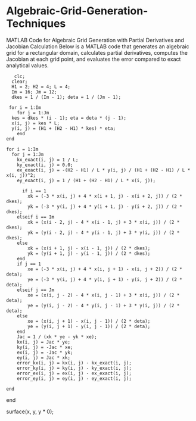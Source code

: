 # Algebraic-Grid-Generation-Techniques
MATLAB Code for Algebraic Grid Generation with Partial Derivatives and Jacobian Calculation Below is a MATLAB code that generates an algebraic grid for a 
rectangular domain, calculates partial derivatives, computes the Jacobian at each grid point, and evaluates the error compared to exact analytical values.


       clc;
      clear;
      H1 = 2; H2 = 4; L = 4;
      Im = 16; Jm = 12;
      dkes = 1 / (Im - 1); deta = 1 / (Jm - 1);

     for i = 1:Im
        for j = 1:Jm
      kes = dkes * (i - 1); eta = deta * (j - 1);
      x(i, j) = kes * L;
      y(i, j) = (H1 + (H2 - H1) * kes) * eta;
        end
    end

    for i = 1:Im
      for j = 1:Jm
        kx_exact(i, j) = 1 / L;
        ky_exact(i, j) = 0.0;
        ex_exact(i, j) = -(H2 - H1) / L * y(i, j) / (H1 + (H2 - H1) / L * x(i, j))^2;
        ey_exact(i, j) = 1 / (H1 + (H2 - H1) / L * x(i, j));

          if i == 1
            xk = (-3 * x(i, j) + 4 * x(i + 1, j) - x(i + 2, j)) / (2 * dkes);
            yk = (-3 * y(i, j) + 4 * y(i + 1, j) - y(i + 2, j)) / (2 * dkes);
        elseif i == Im
            xk = (x(i - 2, j) - 4 * x(i - 1, j) + 3 * x(i, j)) / (2 * dkes);
            yk = (y(i - 2, j) - 4 * y(i - 1, j) + 3 * y(i, j)) / (2 * dkes);
        else
            xk = (x(i + 1, j) - x(i - 1, j)) / (2 * dkes);
            yk = (y(i + 1, j) - y(i - 1, j)) / (2 * dkes);
        end
        if j == 1
            xe = (-3 * x(i, j) + 4 * x(i, j + 1) - x(i, j + 2)) / (2 * deta);
            ye = (-3 * y(i, j) + 4 * y(i, j + 1) - y(i, j + 2)) / (2 * deta);
        elseif j == Jm
            xe = (x(i, j - 2) - 4 * x(i, j - 1) + 3 * x(i, j)) / (2 * deta);
            ye = (y(i, j - 2) - 4 * y(i, j - 1) + 3 * y(i, j)) / (2 * deta);
        else
            xe = (x(i, j + 1) - x(i, j - 1)) / (2 * deta);
            ye = (y(i, j + 1) - y(i, j - 1)) / (2 * deta);
        end
        Jac = 1 / (xk * ye - yk * xe);
        kx(i, j) = Jac * ye;
        ky(i, j) = -Jac * xe;
        ex(i, j) = -Jac * yk;
        ey(i, j) = Jac * xk;
        error_kx(i, j) = kx(i, j) - kx_exact(i, j);
        error_ky(i, j) = ky(i, j) - ky_exact(i, j);
        error_ex(i, j) = ex(i, j) - ex_exact(i, j);
        error_ey(i, j) = ey(i, j) - ey_exact(i, j);

    end
end

surface(x, y, y * 0);

